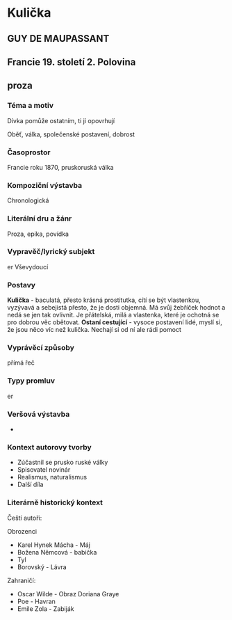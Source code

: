 # Kulička
## GUY DE MAUPASSANT 
## Francie 19. století 2. Polovina
## proza

### Téma a motiv
Dívka pomůže ostatním, ti jí opovrhují

Oběť, válka, společenské postavení, dobrost
### Časoprostor
Francie roku 1870, pruskoruská válka
### Kompoziční výstavba
Chronologická
### Literální dru a žánr
Proza, epika, povídka 

### Vypravěč/lyrický subjekt
er Vševydoucí
### Postavy
**Kulička** - baculatá, přesto krásná prostitutka, cítí se být vlastenkou, vyzývavá a sebejistá
přesto, že je dosti objemná. Má svůj žebříček hodnot a nedá se jen tak ovlivnit. Je přátelská, milá a vlastenka, které je ochotná se pro dobrou věc obětovat. 
**Ostaní cestující** - vysoce postavení lidé, myslí si, že jsou něco víc než kulička. Nechají si od ní ale rádi pomoct

### Vyprávěcí způsoby
přímá řeč 

### Typy promluv
er
### Veršová výstavba
-
### Kontext autorovy tvorby
* Zúčastnil se prusko ruské války
* Spisovatel novinár
* Realismus, naturalismus
* Další díla
### Literárně historický kontext
Čeští autoři:

Obrozenci
* Karel Hynek Mácha - Máj
* Božena Němcová - babička
* Tyl 
* Borovský - Lávra

Zahraničí:
* Oscar Wilde - Obraz Doriana Graye 
* Poe - Havran
* Emile Zola - Zabiják
